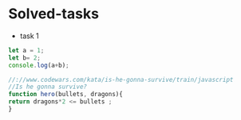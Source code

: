 # Solved-tasks
* task 1
```javascript
let a = 1;
let b= 2;
console.log(a+b);
```
```javascript
//://www.codewars.com/kata/is-he-gonna-survive/train/javascript
//Is he gonna survive?
function hero(bullets, dragons){
return dragons*2 <= bullets ;
}
```